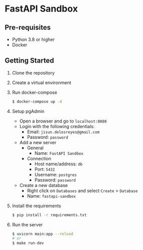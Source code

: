 # FastAPI Sandbox

## Pre-requisites
- Python 3.8 or higher
- Docker

## Getting Started
1. Clone the repository

2. Create a virtual environment

3. Run docker-compose

    ```bash
    $ docker-compose up -d
    ```

4. Setup pgAdmin
    - Open a browser and go to `localhost:8080`
    - Login with the following credentials:
        - Email: `jisun.delosreyes@gmail.com`
        - Password: `password` 
    - Add a new server
        - General
            - Name: `FastAPI Sandbox`
        - Connection
            - Host name/address: `db`
            - Port: `5432`
            - Username: `postgres`
            - Password: `password`
    - Create a new database
        - Right click on `Databases` and select `Create` > `Database`
        - Name: `fastapi-sandbox`

5. Install the requirements

    ```bash
    $ pip install -r requirements.txt
    ```

6. Run the server

    ```bash
    $ uvicorn main:app --reload
    # or 
    $ make run-dev
    ```

